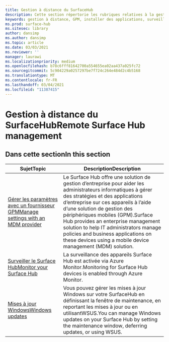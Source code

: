 ```yaml
---
title: Gestion à distance du SurfaceHub
description: Cette section répertorie les rubriques relatives à la gestion du SurfaceHub.
keywords: gestion à distance, GPM, installer des applications, surveiller le SurfaceHub, Operations Management Suite, OMS
ms.prod: surface-hub
ms.sitesec: library
author: dansimp
ms.author: dansimp
ms.topic: article
ms.date: 03/03/2021
ms.reviewer: ''
manager: laurawi
ms.localizationpriority: medium
ms.openlocfilehash: b78c6fff81642700a554655ea02aa437a025fc72
ms.sourcegitcommit: 5c904229a0257297be7f724c264e484d2c4b5168
ms.translationtype: MT
ms.contentlocale: fr-FR
ms.lasthandoff: 03/04/2021
ms.locfileid: "11387415"
---
```

# <a name="remote-surface-hub-management"></a><span data-ttu-id="1675c-104">Gestion à distance du SurfaceHub</span><span class="sxs-lookup"><span data-stu-id="1675c-104">Remote Surface Hub management</span></span>

## <a name="in-this-section"></a><span data-ttu-id="1675c-105">Dans cette section</span><span class="sxs-lookup"><span data-stu-id="1675c-105">In this section</span></span>

|<span data-ttu-id="1675c-106">Sujet</span><span class="sxs-lookup"><span data-stu-id="1675c-106">Topic</span></span> | <span data-ttu-id="1675c-107">Description</span><span class="sxs-lookup"><span data-stu-id="1675c-107">Description</span></span>|
| ------ | --------------- |
| [<span data-ttu-id="1675c-108">Gérer les paramètres avec un fournisseur GPM</span><span class="sxs-lookup"><span data-stu-id="1675c-108">Manage settings with an MDM provider</span></span>]( https://technet.microsoft.com/itpro/surface-hub/manage-settings-with-mdm-for-surface-hub) | <span data-ttu-id="1675c-109">Le Surface Hub offre une solution de gestion d’entreprise pour aider les administrateurs informatiques à gérer des stratégies et des applications d’entreprise sur ces appareils à l’aide d’une solution de gestion des périphériques mobiles (GPM).</span><span class="sxs-lookup"><span data-stu-id="1675c-109">Surface Hub provides an enterprise management solution to help IT administrators manage policies and business applications on these devices using a mobile device management (MDM) solution.</span></span>|
| [<span data-ttu-id="1675c-110">Surveiller le Surface Hub</span><span class="sxs-lookup"><span data-stu-id="1675c-110">Monitor your Surface Hub</span></span>](monitor-surface-hub.md) | <span data-ttu-id="1675c-111">La surveillance des appareils Surface Hub est activée via Azure Monitor.</span><span class="sxs-lookup"><span data-stu-id="1675c-111">Monitoring for Surface Hub devices is enabled through Azure Monitor.</span></span>|
| [<span data-ttu-id="1675c-112">Mises à jour Windows</span><span class="sxs-lookup"><span data-stu-id="1675c-112">Windows updates</span></span>](manage-windows-updates-for-surface-hub.md) | <span data-ttu-id="1675c-113">Vous pouvez gérer les mises à jour Windows sur votre SurfaceHub en définissant la fenêtre de maintenance, en reportant les mises à jour ou en utilisantWSUS.</span><span class="sxs-lookup"><span data-stu-id="1675c-113">You can manage Windows updates on your Surface Hub by setting the maintenance window, deferring updates, or using WSUS.</span></span>|
